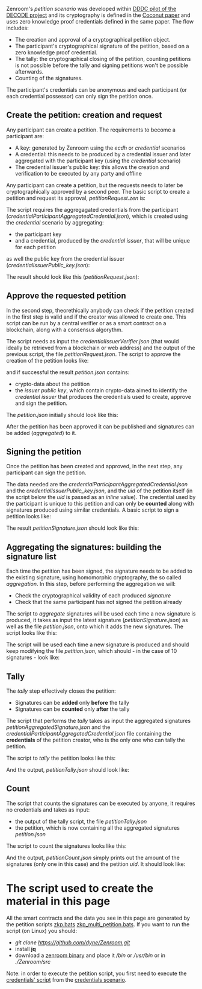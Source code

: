 

<!-- Unused files
 
givenDebugOutputVerbose.json
givenLongOutput.json
 

Link file with relative path: <a href="./_media/examples/zencode_cookbook/givenArraysLoadInput.json">givenArraysLoadInput.json</a>
 
-->


Zenroom's *petition scenario* was developed within [DDDC pilot of the DECODE project](https://decodeproject.eu/pilots) and its cryptography is defined in the [Coconut paper](https://arxiv.org/abs/1802.07344) and uses zero knowledge proof credentials defined in the same paper.
The flow includes: 
 - The creation and approval of a cryptographical petition object.
 - The participant's cryptographical signature of the petition, based on a zero knowledge proof credential.
 - The tally: the cryptographical closing of the petition, counting petitions is not possible before the tally and signing petitions won't be possible afterwards.
 - Counting of the signatures.

The participant's credentials can be anonymous and each participant (or each credential possessor) can only sign the petition once. 

 
## Create the petition: creation and request

Any participant can create a petition. The requirements to become a participant are:
 
 - A key: generated by Zenroom using the *ecdh* or *credential* scenarios
 - A credential: this needs to be produced by a credential issuer and later aggregated with the participant key (using the *credential* scenario) 
 - The credential issuer's public key: this allows the creation and verification to be executed by any party and offline
 
Any participant can create a petition, but the requests needs to later be cryptographically approved by a second peer. The basic script to create a petition and request its approval, *petitionRequest.zen* is: 

[](../_media/examples/zencode_cookbook/zkp/petitionRequest.zen ':include :type=code gherkin')

The script requires the aggregagated credentials from the participant (*credentialParticipantAggregatedCredential.json*), which is created using the *credential* scenario by aggregating:
 - the participant key
 - and a credential, produced by the *credential issuer*, that will be unique for each petition

[](../_media/examples/zencode_cookbook/credential/credentialParticipantAggregatedCredential.json ':include :type=code json')

as well the public key from the credential issuer (*credentialIssuerPublic_key.json*): 

[](../_media/examples/zencode_cookbook/credential/credentialIssuerpublic_key.json ':include :type=code json')

The result should look like this (*petitionRequest.json*):

[](../_media/examples/zencode_cookbook/zkp/petitionRequest.json ':include :type=code json')




## Approve the requested petition

In the second step, theorethically anybody can check if the petition created in the first step is valid and if the creator was allowed to create one. This script can be run by a central verifier or as a smart contract on a blockchain, along with a consensus algorythm.


The script needs as input the *credentialIssuerVerifier.json* (that would ideally be retrieved from a blockchain or web address) and the output of the previous script, the file *petitionRequest.json*. The script to approve the creation of the petition looks like:

[](../_media/examples/zencode_cookbook/zkp/petitionApprove.zen ':include :type=code gherkin')

and if successful the result *petition.json* contains: 
 - crypto-data about the petition 
 - the *issuer public key*, which contain crypto-data aimed to identify the *credential issuer* that produces the credentials used to create, approve and sign the petition.
 
The *petition.json* initially should look like this:

[](../_media/examples/zencode_cookbook/zkp/petitionApproved.json ':include :type=code json')

After the petition has been approved it can be published and signatures can be added (*aggregated*) to it.

## Signing the petition

Once the petition has been created and approved, in the next step, any participant can sign the petition.

The data needed are the *credentialParticipantAggregatedCredential.json* and the *credentialIssuerPublic_key.json*, and the *uid* of the petition itself (in the script below the *uid* is passed as an *inline* value). The credential used by the participant is unique to this petition and can only be **counted** along with signatures produced using similar credentials. A basic script to sign a petition looks like:

[](../_media/examples/zencode_cookbook/zkp/petitionSign.zen ':include :type=code gherkin')

The result *petitionSignature.json* should look like this:

[](../_media/examples/zencode_cookbook/zkp/petitionSignature.json ':include :type=code json')


## Aggregating the signatures: building the signature list 

Each time the petition has been signed, the signature needs to be added to the existing signature, using homomorphic cryptography, the so called *aggregation*. In this step, before performing the aggregation we will:
 - Check the cryptographical validity of each produced *signature*
 - Check that the same participant has not signed the petition already

The script to *aggregate* signatures will be used each time a new signature is produced, it takes as input the latest signature (*petitionSignature.json*) as well as the file *petition.json*, onto which it adds the new signatures. The script looks like this:

[](../_media/examples/zencode_cookbook/zkp/petitionAggregateSignature.zen ':include :type=code gherkin')

The script will be used each time a new signature is produced and should keep modifying the file *petition.json*, which should - in the case of 10 signatures - look like:

[](../_media/examples/zencode_cookbook/zkp/petition.json ':include :type=code json')




## Tally 

The *tally* step effectively closes the petition: 
 - Signatures can be **added** only **before** the tally
 - Signatures can be **counted** only **after** the tally

The script that performs the *tally* takes as input the aggregated signatures *petitionAggregatedSignature.json* and the *credentialParticipantAggregatedCredential.json* file containing the **credentials** of the petition creator, who is the only one who can tally the petition.

The script to *tally* the petition looks like this:

[](../_media/examples/zencode_cookbook/zkp/petitionTally.zen ':include :type=code gherkin')

And the output, *petitionTally.json* should look like:

[](../_media/examples/zencode_cookbook/zkp/petitionTally.json ':include :type=code json')


## Count

The script that counts the signatures can be executed by anyone, it requires no credentials and takes as input:
 - the output of the tally script, the file *petitionTally.json*
 - the petition, which is now containing all the aggregated signatures *petition.json* 

The script to count the signatures looks like this:

[](../_media/examples/zencode_cookbook/zkp/petitionCount.zen ':include :type=code gherkin')

And the output, *petitionCount.json* simply prints out the amount of the signatures (only one in this case) and the petition *uid*. It should look like:

[](../_media/examples/zencode_cookbook/zkp/petitionCount.json ':include :type=code json')


# The script used to create the material in this page

All the smart contracts and the data you see in this page are generated by the petition scripts [zkp.bats](https://github.com/dyne/Zenroom/blob/master/test/zencode/zkp.bats) [zkp_multi_petition.bats](https://github.com/dyne/Zenroom/blob/master/test/zencode/zkp_multi_petitions.bats). If you want to run the script (on Linux) you should: 
 - *git clone https://github.com/dyne/Zenroom.git*
 - install  **jq**
 - download a [zenroom binary](https://zenroom.org/#downloads) and place it */bin* or */usr/bin* or in *./Zenroom/src*
 
Note: in order to execute the petition script, you first need to execute the [credentials' script](https://github.com/dyne/Zenroom/blob/master/test/zencode/zkp.bats) from the [credentials scenario](/pages/zencode-scenario-credentials).
